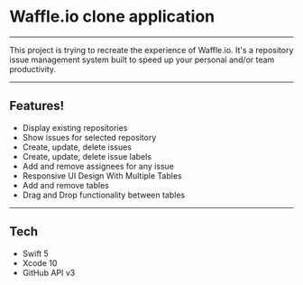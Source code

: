 # Waffle.io clone application
---

This project is trying to recreate the experience of Waffle.io. It's a repository issue management system built to speed up your personal and/or team productivity.

---

## Features!

  - Display existing repositories
  - Show issues for selected repository
  - Create, update, delete issues
  - Create, update, delete issue labels
  - Add and remove assignees for any issue
  - Responsive UI Design With Multiple Tables
  - Add and remove tables
  - Drag and Drop functionality between tables
  
  ---
  
  ## Tech

  - Swift 5
  - Xcode 10
  - GitHub API v3
